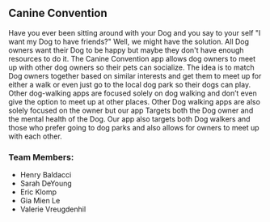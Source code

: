 ## Canine Convention

Have you ever been sitting around with your Dog and you say to your self "I want my Dog to have friends?" Well, we might have the solution. All Dog owners want their Dog to be happy but maybe they don't have enough resources to do it. The Canine Convention app allows dog owners to meet up with other dog owners so their pets can socialize. The idea is to match Dog owners together based on similar interests and get them to meet up for either a walk or even just go to the local dog park so their dogs can play. Other dog-walking apps are focused solely on dog walking and don’t even give the option to meet up at other places. Other Dog walking apps are also solely focused on the owner but our app Targets both the Dog owner and the mental health of the Dog. Our app also targets both Dog walkers and those who prefer going to dog parks and also allows for owners to meet up with each other.

### Team Members:
* Henry Baldacci
* Sarah DeYoung
* Eric Klomp
* Gia Mien Le
* Valerie Vreugdenhil
